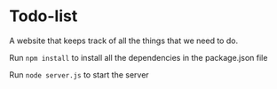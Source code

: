 # Todo-list

A website that keeps track of all the things that we need to do.

Run `npm install` to install all the dependencies in the package.json file

Run `node server.js` to start the server


